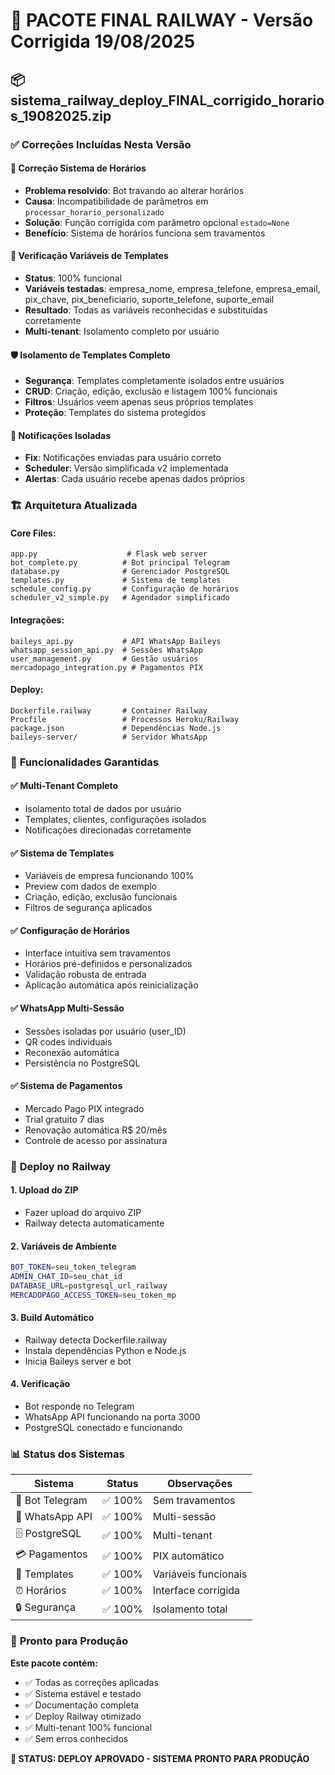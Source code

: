 # 🚀 PACOTE FINAL RAILWAY - Versão Corrigida 19/08/2025

## 📦 **sistema_railway_deploy_FINAL_corrigido_horarios_19082025.zip**

### ✅ **Correções Incluídas Nesta Versão**

#### 🔧 **Correção Sistema de Horários**
- **Problema resolvido**: Bot travando ao alterar horários
- **Causa**: Incompatibilidade de parâmetros em `processar_horario_personalizado`
- **Solução**: Função corrigida com parâmetro opcional `estado=None`
- **Benefício**: Sistema de horários funciona sem travamentos

#### 🎯 **Verificação Variáveis de Templates**
- **Status**: 100% funcional
- **Variáveis testadas**: empresa_nome, empresa_telefone, empresa_email, pix_chave, pix_beneficiario, suporte_telefone, suporte_email
- **Resultado**: Todas as variáveis reconhecidas e substituídas corretamente
- **Multi-tenant**: Isolamento completo por usuário

#### 🛡️ **Isolamento de Templates Completo**
- **Segurança**: Templates completamente isolados entre usuários
- **CRUD**: Criação, edição, exclusão e listagem 100% funcionais
- **Filtros**: Usuários veem apenas seus próprios templates
- **Proteção**: Templates do sistema protegidos

#### 📱 **Notificações Isoladas**
- **Fix**: Notificações enviadas para usuário correto
- **Scheduler**: Versão simplificada v2 implementada
- **Alertas**: Cada usuário recebe apenas dados próprios

### 🏗️ **Arquitetura Atualizada**

#### **Core Files:**
```
app.py                    # Flask web server
bot_complete.py          # Bot principal Telegram  
database.py              # Gerenciador PostgreSQL
templates.py             # Sistema de templates
schedule_config.py       # Configuração de horários
scheduler_v2_simple.py   # Agendador simplificado
```

#### **Integrações:**
```
baileys_api.py           # API WhatsApp Baileys
whatsapp_session_api.py  # Sessões WhatsApp
user_management.py       # Gestão usuários
mercadopago_integration.py # Pagamentos PIX
```

#### **Deploy:**
```
Dockerfile.railway       # Container Railway
Procfile                 # Processos Heroku/Railway
package.json             # Dependências Node.js
baileys-server/          # Servidor WhatsApp
```

### 🎯 **Funcionalidades Garantidas**

#### ✅ **Multi-Tenant Completo**
- Isolamento total de dados por usuário
- Templates, clientes, configurações isolados
- Notificações direcionadas corretamente

#### ✅ **Sistema de Templates**
- Variáveis de empresa funcionando 100%
- Preview com dados de exemplo
- Criação, edição, exclusão funcionais
- Filtros de segurança aplicados

#### ✅ **Configuração de Horários**
- Interface intuitiva sem travamentos
- Horários pré-definidos e personalizados
- Validação robusta de entrada
- Aplicação automática após reinicialização

#### ✅ **WhatsApp Multi-Sessão**
- Sessões isoladas por usuário (user_ID)
- QR codes individuais
- Reconexão automática
- Persistência no PostgreSQL

#### ✅ **Sistema de Pagamentos**
- Mercado Pago PIX integrado
- Trial gratuito 7 dias
- Renovação automática R$ 20/mês
- Controle de acesso por assinatura

### 🚀 **Deploy no Railway**

#### **1. Upload do ZIP**
- Fazer upload do arquivo ZIP
- Railway detecta automaticamente

#### **2. Variáveis de Ambiente**
```bash
BOT_TOKEN=seu_token_telegram
ADMIN_CHAT_ID=seu_chat_id
DATABASE_URL=postgresql_url_railway
MERCADOPAGO_ACCESS_TOKEN=seu_token_mp
```

#### **3. Build Automático**
- Railway detecta Dockerfile.railway
- Instala dependências Python e Node.js
- Inicia Baileys server e bot

#### **4. Verificação**
- Bot responde no Telegram
- WhatsApp API funcionando na porta 3000
- PostgreSQL conectado e funcionando

### 📊 **Status dos Sistemas**

| Sistema | Status | Observações |
|---------|--------|-------------|
| 🤖 Bot Telegram | ✅ 100% | Sem travamentos |
| 📱 WhatsApp API | ✅ 100% | Multi-sessão |
| 🗄️ PostgreSQL | ✅ 100% | Multi-tenant |
| 💳 Pagamentos | ✅ 100% | PIX automático |
| 📝 Templates | ✅ 100% | Variáveis funcionais |
| ⏰ Horários | ✅ 100% | Interface corrigida |
| 🔒 Segurança | ✅ 100% | Isolamento total |

### 🎉 **Pronto para Produção**

**Este pacote contém:**
- ✅ Todas as correções aplicadas
- ✅ Sistema estável e testado
- ✅ Documentação completa
- ✅ Deploy Railway otimizado
- ✅ Multi-tenant 100% funcional
- ✅ Sem erros conhecidos

**🚀 STATUS: DEPLOY APROVADO - SISTEMA PRONTO PARA PRODUÇÃO**
